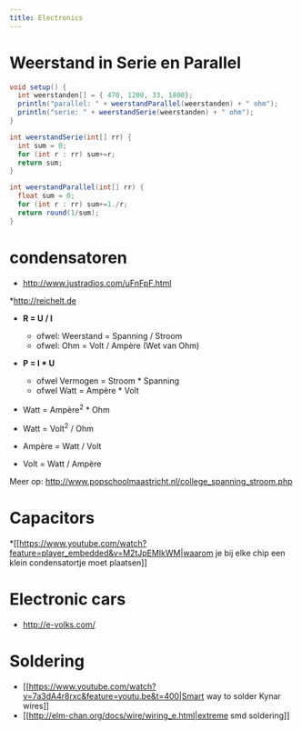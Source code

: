 ```yaml
---
title: Electronics
---
```


# Weerstand in Serie en Parallel
```java
void setup() {
  int weerstanden[] = { 470, 1200, 33, 1800};
  println("parallel: " + weerstandParallel(weerstanden) + " ohm");
  println("serie: " + weerstandSerie(weerstanden) + " ohm");
}

int weerstandSerie(int[] rr) {
  int sum = 0;
  for (int r : rr) sum+=r;
  return sum;
}

int weerstandParallel(int[] rr) {
  float sum = 0;
  for (int r : rr) sum+=1./r;
  return round(1/sum);
}
```

# condensatoren
* http://www.justradios.com/uFnFpF.html

*http://reichelt.de
* **R = U / I**
  * ofwel: Weerstand = Spanning / Stroom 
  * ofwel: Ohm = Volt / Ampère (Wet van Ohm)

* **P = I * U**
  * ofwel Vermogen = Stroom * Spanning 
  * ofwel Watt = Ampère * Volt

* Watt = Ampère<sup>2</sup> * Ohm
* Watt = Volt<sup>2</sup> / Ohm
* Ampère = Watt / Volt
* Volt = Watt / Ampère

Meer op: http://www.popschoolmaastricht.nl/college_spanning_stroom.php

# Capacitors
*[[https://www.youtube.com/watch?feature=player_embedded&v=M2tJpEMIkWM|waarom je bij elke chip een klein condensatortje moet plaatsen]]

# Electronic cars
* http://e-volks.com/

# Soldering
* [[https://www.youtube.com/watch?v=7a3dA4r8rxc&feature=youtu.be&t=400|Smart way to solder Kynar wires]]
* [[http://elm-chan.org/docs/wire/wiring_e.html|extreme smd soldering]]
